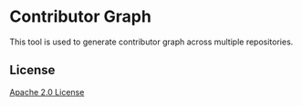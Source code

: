 # Contributor Graph

This tool is used to generate contributor graph across multiple repositories.

## License

[Apache 2.0 License](./LICENSE)
